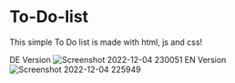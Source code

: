 # To-Do-list
This  simple To Do list is made with html, js and css! 


DE Version
![Screenshot 2022-12-04 230051](https://user-images.githubusercontent.com/101409114/205517973-845e4f47-aff8-4d87-b80c-eacdc8ca744c.png)
EN Version
![Screenshot 2022-12-04 225949](https://user-images.githubusercontent.com/101409114/205517894-2a6cc362-40e7-4abc-add0-22adb0943573.png)

